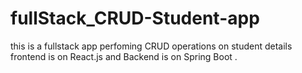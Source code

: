 # fullStack_CRUD-Student-app
this is a fullstack app perfoming CRUD operations on student details
frontend is on React.js and Backend is on Spring Boot . 

